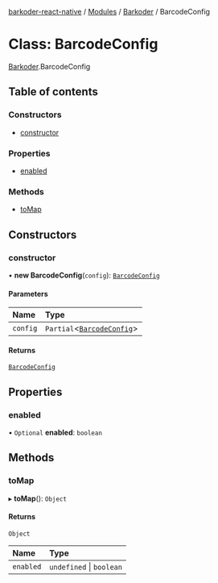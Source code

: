 [barkoder-react-native](../README.md) / [Modules](../modules.md) / [Barkoder](../modules/Barkoder.md) / BarcodeConfig

# Class: BarcodeConfig

[Barkoder](../modules/Barkoder.md).BarcodeConfig

## Table of contents

### Constructors

- [constructor](Barkoder.BarcodeConfig.md#constructor)

### Properties

- [enabled](Barkoder.BarcodeConfig.md#enabled)

### Methods

- [toMap](Barkoder.BarcodeConfig.md#tomap)

## Constructors

### constructor

• **new BarcodeConfig**(`config`): [`BarcodeConfig`](Barkoder.BarcodeConfig.md)

#### Parameters

| Name | Type |
| :------ | :------ |
| `config` | `Partial`\<[`BarcodeConfig`](Barkoder.BarcodeConfig.md)\> |

#### Returns

[`BarcodeConfig`](Barkoder.BarcodeConfig.md)

## Properties

### enabled

• `Optional` **enabled**: `boolean`

## Methods

### toMap

▸ **toMap**(): `Object`

#### Returns

`Object`

| Name | Type |
| :------ | :------ |
| `enabled` | `undefined` \| `boolean` |
